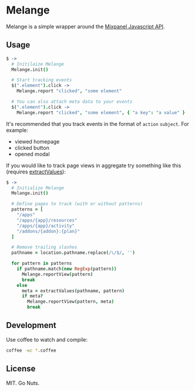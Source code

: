 # Melange

Melange is a simple wrapper around the [Mixpanel Javascript
API](https://mixpanel.com/docs/integration-libraries/javascript-full-api).

## Usage

```coffee
$ ->
  # Initilaize Melange
  Melange.init()

  # Start tracking events
  $(".element").click ->
    Melange.report "clicked", "some element"

  # You can also attach meta data to your events
  $(".element").click ->
    Melange.report "clicked", "some element", { "a key": "a value" }
```

It's recommended that you track events in the format of `action` `subject`. For
example:

* viewed homepage
* clicked button
* opened modal

If you would like to track page views in aggregate try something like this
(requires [extractValues](https://github.com/zeke/extract-values)):

```coffee
$ ->
  # Initialize Melange
  Melange.init()

  # Define pages to track (with or without patterns)
  patterns = [
    "/apps"
    "/apps/{app}/resources"
    "/apps/{app}/activity"
    "/addons/{addon}:{plan}"
  ]

  # Remove trailing slashes
  pathname = location.pathname.replace(/\/$/, '')

  for pattern in patterns
    if pathname.match(new RegExp(pattern))
      Melange.reportView(pattern)
      break
    else
      meta = extractValues(pathname, pattern)
      if meta?
        Melange.reportView(pattern, meta)
        break
```

Development
-----------

Use coffee to watch and compile:

```bash
coffee -wc *.coffee
```

License
-------

MIT. Go Nuts.
